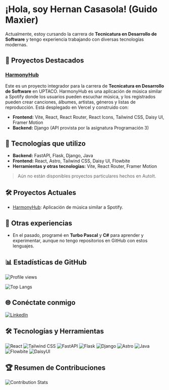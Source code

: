 # ¡Hola, soy Hernan Casasola! (Guido Maxier)

Actualmente, estoy cursando la carrera de **Tecnicatura en Desarrollo de Software** y tengo experiencia trabajando con diversas tecnologías modernas.

## 🚀 Proyectos Destacados

### [HarmonyHub](https://github.com/GuidoMaxier/HarmonyHub)
Este es un proyecto integrador para la carrera de **Tecnicatura en Desarrollo de Software** en UPTACO. HarmonyHub es una aplicación de música similar a Spotify donde los usuarios pueden escuchar música, y los registrados pueden crear canciones, álbumes, artistas, géneros y listas de reproducción. Está desplegado en Vercel y construido con:

- **Frontend:** Vite, React, React Router, React Icons, Tailwind CSS, Daisy UI, Framer Motion
- **Backend:** Django (API provista por la asignatura Programación 3)

## 🌱 Tecnologías que utilizo

- **Backend:** FastAPI, Flask, Django, Java
- **Frontend:** React, Astro, Tailwind CSS, Daisy UI, Flowbite
- **Herramientas y otras tecnologías:** Vite, React Router, Framer Motion

> Aún no están disponibles proyectos particulares hechos en AutoIt.

## 🛠️ Proyectos Actuales

- [HarmonyHub](https://github.com/GuidoMaxier/HarmonyHub): Aplicación de música similar a Spotify.

## 🔧 Otras experiencias

- En el pasado, programé en **Turbo Pascal** y **C#** para aprender y experimentar, aunque no tengo repositorios en GitHub con estos lenguajes.

## 📊 Estadísticas de GitHub

![Profile views](https://komarev.com/ghpvc/?username=GuidoMaxier&color=blueviolet)


![Top Langs](https://github-readme-stats.vercel.app/api/top-langs/?username=GuidoMaxier&layout=compact&theme=radical)
<!-- 
![GitHub Stats](https://github-readme-stats.vercel.app/api?username=GuidoMaxier&show_icons=true&theme=radical)
![GitHub Streak](https://github-readme-streak-stats.herokuapp.com/?user=GuidoMaxier&theme=radical)
[![HarmonyHub](https://github-readme-stats.vercel.app/api/pin/?username=GuidoMaxier&repo=HarmonyHub&theme=radical)](https://github.com/GuidoMaxier/HarmonyHub)
-->

## 🌐 Conéctate conmigo

[![LinkedIn](https://img.shields.io/badge/LinkedIn-Hernan%20Casasola-blue)](https://www.linkedin.com/in/hernan-casasola/)
<!-- 
[![LinkedIn](https://img.shields.io/badge/LinkedIn-Hernan%20Casasola-blue)](https://www.linkedin.com/in/hernan-casasola/)
[![WhatsApp](https://img.shields.io/badge/WhatsApp-25D366?style=for-the-badge&logo=whatsapp&logoColor=white)](https://wa.me/5493811234567)
[![Twitter](https://img.shields.io/badge/Twitter-1DA1F2?style=for-the-badge&logo=twitter&logoColor=white)](https://twitter.com/tu_usuario)
[![Email](https://img.shields.io/badge/Email-D14836?style=for-the-badge&logo=gmail&logoColor=white)](mailto:tu_email@gmail.com)
[![Instagram](https://img.shields.io/badge/Instagram-E4405F?style=for-the-badge&logo=instagram&logoColor=white)](https://instagram.com/tu_usuario)
[![Facebook](https://img.shields.io/badge/Facebook-1877F2?style=for-the-badge&logo=facebook&logoColor=white)](https://facebook.com/tu_usuario)
-->
## 🛠️ Tecnologías y Herramientas

![React](https://img.shields.io/badge/React-282C34?logo=react&logoColor=61DAFB)
![Tailwind CSS](https://img.shields.io/badge/Tailwind_CSS-38B2AC?logo=tailwind-css&logoColor=white)
![FastAPI](https://img.shields.io/badge/FastAPI-009688?logo=fastapi&logoColor=white)
![Flask](https://img.shields.io/badge/Flask-000000?logo=flask&logoColor=white)
![Django](https://img.shields.io/badge/Django-092E20?logo=django&logoColor=white)
![Astro](https://img.shields.io/badge/Astro-0C0C0C?logo=astro&logoColor=FDFDFD)
![Java](https://img.shields.io/badge/Java-007396?logo=java&logoColor=white)
![Flowbite](https://img.shields.io/badge/Flowbite-000000?logo=flowbite&logoColor=blue)
![DaisyUI](https://img.shields.io/badge/DaisyUI-282C34?logo=daisyui&logoColor=F7D83D)

## 🏆 Resumen de Contribuciones

![Contribution Stats](https://github-contribution-stats.vercel.app/api/?username=GuidoMaxier&theme=radical)

